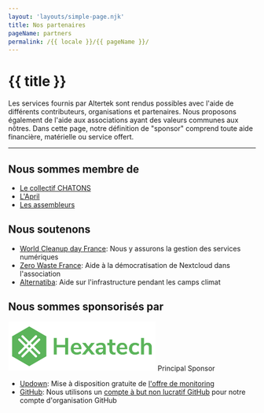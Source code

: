 ```yaml
---
layout: 'layouts/simple-page.njk'
title: Nos partenaires
pageName: partners
permalink: /{{ locale }}/{{ pageName }}/
---
```


<h1 class="section-title"> {{ title }}</h1>

<p class="lead-text">Les services fournis par Altertek sont rendus possibles avec l'aide de différents contributeurs, organisations et partenaires.
Nous proposons également de l'aide aux associations ayant des valeurs communes aux nôtres.
Dans cette page, notre définition de "sponsor" comprend toute aide financière, matérielle ou service offert.</p>

<hr/>

## Nous sommes membre de
- [Le collectif CHATONS](https://www.chatons.org/)
- [L'April](https://www.april.org/)
- [Les assembleurs](https://les.assembleurs.co/)

## Nous soutenons
- [World Cleanup day France](https://www.worldcleanupday.fr): Nous y assurons la gestion des services numériques
- [Zero Waste France](https://www.zerowastefrance.org): Aide à la démocratisation de Nextcloud dans l'association
- [Alternatiba](https://alternatiba.eu): Aide sur l'infrastructure pendant les camps climat

## Nous sommes sponsorisés par
[<img src="../../assets/images/references/hexatech.svg" height="100">](https://hexatech.eu)
Principal Sponsor  
  
- [Updown](https://updown.io): Mise à disposition gratuite de [l'offre de monitoring](https://updown.io/#pricing)
- [GitHub](https://github.com): Nous utilisons un [compte à but non lucratif GitHub](https://github.com/nonprofit) pour notre compte d'organisation GitHub
